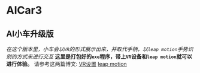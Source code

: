 # AICar3
## AI小车升级版
*在这个版本里，小车会以`VR`的形式展示出来，并取代手柄，以`leap motion`手势识别的方式来进行交互*
    **这里是打包好的`exe`程序，带上`VR`设备和`leap motion`就可以进行体验。**
请参考这两篇博文:
    [VR设置](https://blog.csdn.net/scopperil/article/details/80390976)
    [leap motion](https://blog.csdn.net/scopperil/article/details/80400497)
